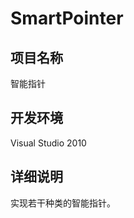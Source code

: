 SmartPointer
==========

项目名称
-----------

智能指针

开发环境
-----------

Visual Studio 2010

详细说明
-----------

实现若干种类的智能指针。